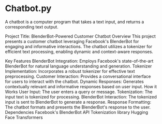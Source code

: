 # Chatbot.py
A chatbot is a computer program that takes a text input, and returns a corresponding text output.

Project Title: BlenderBot-Powered Customer Chatbot
Overview
This project presents a customer chatbot leveraging Facebook's BlenderBot for engaging and informative interactions. The chatbot utilizes a tokenizer for efficient text processing, enabling dynamic and context-aware responses.

Key Features
BlenderBot Integration: Employs Facebook's state-of-the-art BlenderBot for natural language understanding and generation.
Tokenizer Implementation: Incorporates a robust tokenizer for effective text preprocessing.
Customer Interaction: Provides a conversational interface for users to interact with the chatbot.
Dynamic Responses: Generates contextually relevant and informative responses based on user input.
How it Works
User Input: The user enters a query or message.
Tokenization: The input text is tokenized for processing.
BlenderBot Interaction: The tokenized input is sent to BlenderBot to generate a response.
Response Formatting: The chatbot formats and presents the BlenderBot's response to the user.
Dependencies
Facebook's BlenderBot API
Tokenization library Hugging Face Transformers

